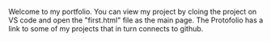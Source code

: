 Welcome to my portfolio. 
You can view my project by cloing the project on VS code and open the "first.html" file as the main page. 
The Protofolio has a link to some of my projects that in turn connects to github. 
